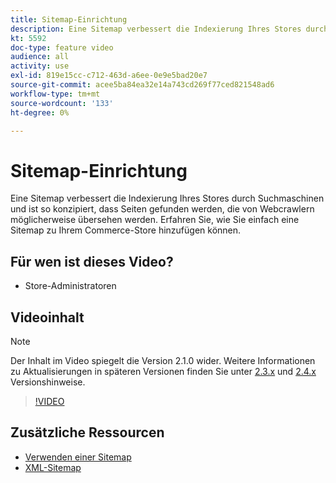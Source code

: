 ```yaml
---
title: Sitemap-Einrichtung
description: Eine Sitemap verbessert die Indexierung Ihres Stores durch Suchmaschinen. Erfahren Sie, wie Sie eine Sitemap für Ihre [!DNL Commerce] im Admin speichern.
kt: 5592
doc-type: feature video
audience: all
activity: use
exl-id: 819e15cc-c712-463d-a6ee-0e9e5bad20e7
source-git-commit: acee5ba84ea32e14a743cd269f77ced821548ad6
workflow-type: tm+mt
source-wordcount: '133'
ht-degree: 0%

---
```


# Sitemap-Einrichtung

Eine Sitemap verbessert die Indexierung Ihres Stores durch Suchmaschinen und ist so konzipiert, dass Seiten gefunden werden, die von Webcrawlern möglicherweise übersehen werden. Erfahren Sie, wie Sie einfach eine Sitemap zu Ihrem Commerce-Store hinzufügen können.

## Für wen ist dieses Video?

- Store-Administratoren

## Videoinhalt

>[!NOTE]
>
>Der Inhalt im Video spiegelt die Version 2.1.0 wider. Weitere Informationen zu Aktualisierungen in späteren Versionen finden Sie unter [2.3.x](https://devdocs.magento.com/guides/v2.3/release-notes/bk-release-notes.html) und [2.4.x](https://devdocs.magento.com/guides/v2.4/release-notes/bk-release-notes.html) Versionshinweise.

>[!VIDEO](https://video.tv.adobe.com/v/35748?quality=12&learn=on)

## Zusätzliche Ressourcen

- [Verwenden einer Sitemap](https://docs.magento.com/user-guide/marketing/sitemap-xml.html)
- [XML-Sitemap](https://docs.magento.com/user-guide/configuration/catalog/xml-sitemap.html)
